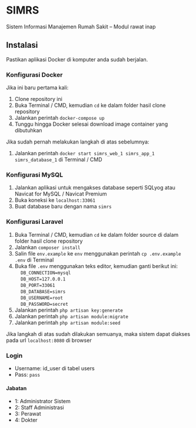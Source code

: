 # SIMRS
Sistem Informasi Manajemen Rumah Sakit – Modul rawat inap

## Instalasi
Pastikan aplikasi Docker di komputer anda sudah berjalan.
### Konfigurasi Docker
Jika ini baru pertama kali:
1. Clone repository ini
2. Buka Terminal / CMD, kemudian `cd` ke dalam folder hasil clone repository
3. Jalankan perintah `docker-compose up`
4. Tunggu hingga Docker selesai download image container yang dibutuhkan

Jika sudah pernah melakukan langkah di atas sebelumnya:
1. Jalankan perintah `docker start simrs_web_1 simrs_app_1 simrs_database_1` di Terminal / CMD
### Konfigurasi MySQL
1. Jalankan aplikasi untuk mengakses database seperti SQLyog atau Navicat for MySQL / Navicat Premium
2. Buka koneksi ke `localhost:33061`
3. Buat database baru dengan nama `simrs`
### Konfigurasi Laravel
1. Buka Terminal / CMD, kemudian `cd` ke dalam folder source di dalam folder hasil clone repository
2. Jalankan `composer install`
3. Salin file `env.example` ke `env` menggunakan perintah `cp .env.example .env` di Terminal
4. Buka file `.env` menggunakan teks editor, kemudian ganti berikut ini:<br>
&nbsp;&nbsp;&nbsp; `DB_CONNECTION=mysql`<br>
&nbsp;&nbsp;&nbsp; `DB_HOST=127.0.0.1`<br>
&nbsp;&nbsp;&nbsp; `DB_PORT=33061`<br>
&nbsp;&nbsp;&nbsp; `DB_DATABASE=simrs`<br>
&nbsp;&nbsp;&nbsp; `DB_USERNAME=root`<br>
&nbsp;&nbsp;&nbsp; `DB_PASSWORD=secret`<br>
5. Jalankan perintah `php artisan key:generate`
6. Jalankan perintah `php artisan module:migrate`
7. Jalankan perintah `php artisan module:seed`

Jika langkah di atas sudah dilakukan semuanya, maka sistem dapat diakses pada url `localhost:8080` di browser
 ### Login
 - Username: id_user di tabel users
 - Pass: `pass`
 
 #### Jabatan
 - 1: Administrator Sistem
 - 2: Staff Administrasi
 - 3: Perawat
 - 4: Dokter
